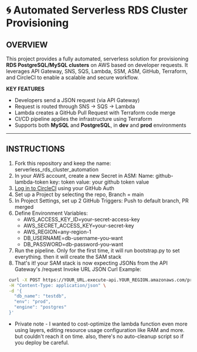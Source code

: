 # 🌀 Automated Serverless RDS Cluster Provisioning

##  OVERVIEW

This project provides a fully automated, serverless solution for provisioning **RDS PostgreSQL/MySQL clusters** on AWS based on developer requests. It leverages API Gateway, SNS, SQS, Lambda, SSM, ASM, GitHub, Terraform, and CircleCI to enable a scalable and secure workflow.

**KEY FEATURES**
- Developers send a JSON request (via API Gateway)
- Request is routed through SNS → SQS → Lambda
- Lambda creates a GitHub Pull Request with Terraform code merge
- CI/CD pipeline applies the infrastructure using Terraform
- Supports both **MySQL** and **PostgreSQL**, in **dev** and **prod** environments

---

##  INSTRUCTIONS

1. Fork this repository and keep the name: serverless_rds_cluster_automation
2. In your AWS account, create a new Secret in ASM:
    Name: github-lambda-token
    key: token
    value: your github token value
2. [Log in to CircleCI](https://circleci.com/vcs-authorize) using your GitHub Auth
3. Set up a Project by selecting the repo, Branch = main
4. In Project Settings, set up 2 GitHub Triggers: Push to default branch, PR merged
4. Define Environment Variables:
   - AWS_ACCESS_KEY_ID=your-secret-access-key
   - AWS_SECRET_ACCESS_KEY=your-secret-key
   - AWS_REGION=any-region-1
   - DB_USERNAME=db-username-you-want
   - DB_PASSWORD=db-password-you-want
5. Run the pipeline. Only for the first time, it will run bootstrap.py to set everything. then it will create the SAM stack
6. That's it! your SAM stack is now expecting JSONs from the API Gateway's /request Invoke URL
    JSON Curl Example:
 ```bash
  curl -X POST https://YOUR_URL.execute-api.YOUR_REGION.amazonaws.com/provision/request \
  -H "Content-Type: application/json" \
  -d '{
    "db_name": "testdb",
    "env": "prod",
    "engine": "postgres"
  }'
```
* Private note - I wanted to cost-optimize the lambda function even more using layers, editing resource usage configuration like RAM and more. but couldn't reach it on time. also, there's no auto-cleanup script so if you deploy be careful.

